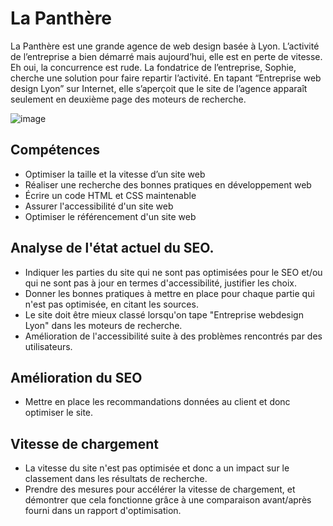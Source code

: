 # La Panthère

La Panthère est une grande agence de web design basée à Lyon. L’activité de l’entreprise a bien démarré mais aujourd’hui, elle est en perte de vitesse. 
Eh oui, la concurrence est rude. La fondatrice de l’entreprise, Sophie, cherche une solution pour faire repartir l’activité. 
En tapant “Entreprise web design Lyon” sur Internet, elle s’aperçoit que le site de l’agence apparaît seulement en deuxième page des moteurs de recherche.

![image](https://user-images.githubusercontent.com/101063444/208485284-16f34c97-d2c3-4473-996e-7bd246661c35.png)

## Compétences
<ul>
  <li>Optimiser la taille et la vitesse d’un site web</li>
  <li>Réaliser une recherche des bonnes pratiques en développement web</li>
  <li>Écrire un code HTML et CSS maintenable</li>
  <li>Assurer l'accessibilité d'un site web</li>
  <li>Optimiser le référencement d'un site web</li>
</ul>

## Analyse de l'état actuel du SEO.
<ul>
  <li>Indiquer les parties du site qui ne sont pas optimisées pour le SEO et/ou qui ne sont pas à jour en termes d'accessibilité, justifier les choix.</li>
  <li>Donner les bonnes pratiques à mettre en place pour chaque partie qui n'est pas optimisée, en citant les sources.</li>
  <li>Le site doit être mieux classé lorsqu'on tape "Entreprise webdesign Lyon" dans les moteurs de recherche.</li>
  <li>Amélioration de l'accessibilité suite à des problèmes rencontrés par des utilisateurs.</li>
</ul>

## Amélioration du SEO
<ul>
  <li>Mettre en place les recommandations données au client et donc optimiser le site.</li>
</ul>

## Vitesse de chargement
<ul>
  <li>La vitesse du site n'est pas optimisée et donc a un impact sur le classement dans les résultats de recherche.</li>
  <li>Prendre des mesures pour accélérer la vitesse de chargement, et démontrer que cela fonctionne grâce à une comparaison avant/après fourni dans un rapport
      d'optimisation.
  </li>
</ul>
